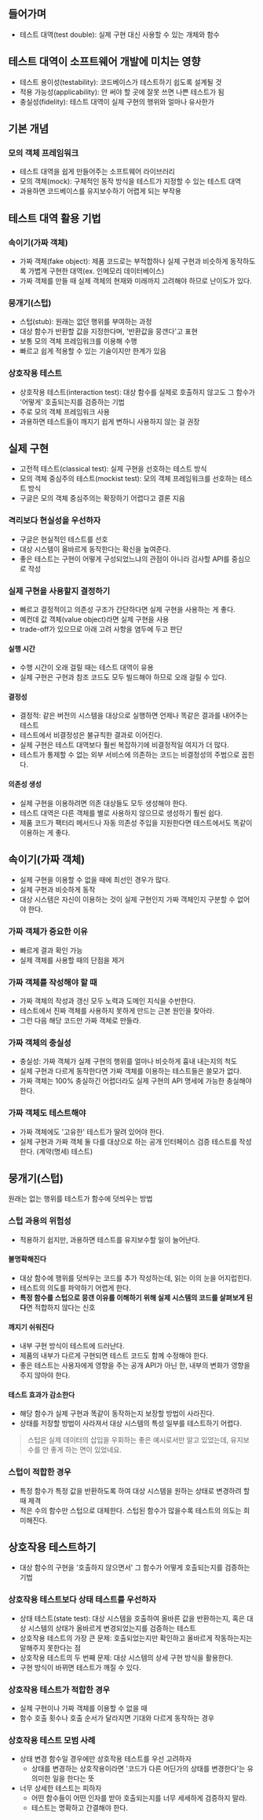 ## 들어가며

- 테스트 대역(test double): 실제 구현 대신 사용할 수 있는 개체와 함수

## 테스트 대역이 소프트웨어 개발에 미치는 영향

- 테스트 용이성(testability): 코드베이스가 테스트하기 쉽도록 설계될 것
- 적용 가능성(applicability): 안 써야 할 곳에 잘못 쓰면 나쁜 테스트가 됨
- 충실성(fidelity): 테스트 대역이 실제 구현의 행위와 얼마나 유사한가

## 기본 개념

### 모의 객체 프레임워크

- 테스트 대역을 쉽게 만들어주는 소프트웨어 라이브러리
- 모의 객체(mock): 구체적인 동작 방식을 테스트가 지정할 수 있는 테스트 대역
- 과용하면 코드베이스를 유지보수하기 어렵게 되는 부작용

## 테스트 대역 활용 기법

### 속이기(가짜 객체)

- 가짜 객체(fake object): 제품 코드로는 부적합하나 실제 구현과 비슷하게 동작하도록 가볍게 구현한 대역(ex. 인메모리 데이터베이스)
- 가짜 객체를 만들 때 실제 객체의 현재와 미래까지 고려해야 하므로 난이도가 있다.

### 뭉개기(스텁)

- 스텁(stub): 원래는 없던 행위를 부여하는 과정
- 대상 함수가 반환할 값을 지정한다며, '반환값을 뭉갠다'고 표현
- 보통 모의 객체 프레임워크를 이용해 수행
- 빠르고 쉽게 적용할 수 있는 기술이지만 한계가 있음

### 상호작용 테스트

- 상호작용 테스트(interaction test): 대상 함수를 실제로 호출하지 않고도 그 함수가 '어떻게' 호출되는지를 검증하는 기법
- 주로 모의 객체 프레임워크 사용
- 과용하면 테스트들이 깨지기 쉽게 변하니 사용하지 않는 걸 권장

## 실제 구현

- 고전적 테스트(classical test): 실제 구현을 선호하는 테스트 방식
- 모의 객체 중심주의 테스트(mockist test): 모의 객체 프레임워크를 선호하는 테스트 방식
- 구글은 모의 객체 중심주의는 확장하기 어렵다고 결론 지음

### 격리보다 현실성을 우선하자

- 구글은 현실적인 테스트를 선호
- 대상 시스템이 올바르게 동작한다는 확신을 높여준다.
- 좋은 테스트는 구현이 어떻게 구성되었느냐의 관점이 아니라 검사할 API를 중심으로 작성

### 실제 구현을 사용할지 결정하기

- 빠르고 결정적이고 의존성 구조가 간단하다면 실제 구현을 사용하는 게 좋다.
- 예컨데 값 객체(value object)라면 실제 구현을 사용
- trade-off가 있으므로 아래 고려 사항을 염두에 두고 판단

#### 실행 시간

- 수행 시간이 오래 걸릴 때는 테스트 대역이 유용
- 실제 구현은 구현과 참조 코드도 모두 빌드해야 하므로 오래 걸릴 수 있다.

#### 결정성

- 결정적: 같은 버전의 시스템을 대상으로 실행하면 언제나 똑같은 결과를 내어주는 테스트
- 테스트에서 비결정성은 불규칙한 결과로 이어진다.
- 실제 구현은 테스트 대역보다 훨씬 복잡하기에 비결정적일 여지가 더 많다.
- 테스트가 통제할 수 없는 외부 서비스에 의존하는 코드는 비결정성의 주범으로 꼽힌다.

#### 의존성 생성

- 실제 구현을 이용하려면 의존 대상들도 모두 생성해야 한다.
- 테스트 대역은 다른 객체를 별로 사용하지 않으므로 생성하기 훨씬 쉽다.
- 제품 코드가 팩터리 메서드나 자동 의존성 주입을 지원한다면 테스트에서도 똑같이 이용하는 게 좋다.

## 속이기(가짜 객체)

- 실제 구현을 이용할 수 없을 때에 최선인 경우가 많다.
- 실제 구현과 비슷하게 동작
- 대상 시스템은 자신이 이용하는 것이 실제 구현인지 가짜 객체인지 구분할 수 없어야 한다.

### 가짜 객체가 중요한 이유

- 빠르게 결과 확인 가능
- 실제 객체를 사용할 때의 단점을 제거

### 가짜 객체를 작성해야 할 때

- 가짜 객체의 작성과 갱신 모두 노력과 도메인 지식을 수반한다.
- 테스트에서 진짜 객체를 사용하지 못하게 만드는 근본 원인을 찾아라.
- 그런 다음 해당 코드만 가짜 객체로 만들라.

### 가짜 객체의 충실성

- 충실성: 가짜 객체가 실제 구현의 행위를 얼마나 비슷하게 흉내 내는지의 척도
- 실제 구현과 다르게 동작한다면 가짜 객체를 이용하는 테스트들은 쓸모가 없다.
- 가짜 객체는 100% 충실하긴 어렵더라도 실제 구현의 API 명세에 가능한 충실해야 한다.

### 가짜 객체도 테스트해야

- 가짜 객체에도 '고유한' 테스트가 딸려 있어야 한다.
- 실제 구현과 가짜 객체 둘 다를 대상으로 하는 공개 인터페이스 검증 테스트를 작성한다. (계약(명세) 테스트)

## 뭉개기(스텁)

원래는 없는 행위를 테스트가 함수에 덧씌우는 방법

### 스텁 과용의 위험성

- 적용하기 쉽지만, 과용하면 테스트를 유지보수할 일이 늘어난다.

#### 불명확해진다

- 대상 함수에 행위를 덧씌우는 코드를 추가 작성하는데, 읽는 이의 눈을 어지럽힌다.
- 테스트의 의도를 파악하기 어렵게 한다.
- **특정 함수를 스텁으로 뭉갠 이유를 이해하기 위해 실제 시스템의 코드를 살펴보게 된다**면 적합하지 않다는 신호

#### 깨지기 쉬워진다

- 내부 구현 방식이 테스트에 드러난다.
- 제품의 내부가 다르게 구현되면 테스트 코드도 함께 수정해야 한다.
- 좋은 테스트는 사용자에게 영향을 주는 공개 API가 아닌 한, 내부의 변화가 영향을 주지 않아야 한다.

#### 테스트 효과가 감소한다

- 해당 함수가 실제 구현과 똑같이 동작하는지 보장할 방법이 사라진다.
- 상태를 저장할 방법이 사라져서 대상 시스템의 특성 일부를 테스트하기 어렵다.

> 스텁은 실제 데이터의 삽입을 우회하는 좋은 예시로서만 알고 있었는데, 유지보수를 안 좋게 하는 면이 있었네요.

### 스텁이 적합한 경우

- 특정 함수가 특정 값을 반환하도록 하여 대상 시스템을 원하는 상태로 변경하려 할 때 제격
- 적은 수의 함수만 스텁으로 대체한다. 스텁된 함수가 많을수록 테스트의 의도는 희미해진다.

## 상호작용 테스트하기

- 대상 함수의 구현을 '호출하지 않으면서' 그 함수가 어떻게 호출되는지를 검증하는 기법

### 상호작용 테스트보다 상태 테스트를 우선하자

- 상태 테스트(state test): 대상 시스템을 호출하여 올바른 값을 반환하는지, 혹은 대상 시스템의 상태가 올바르게 변경되었는지를 검증하는 테스트
- 상호작용 테스트의 가장 큰 문제: 호출되었는지만 확인하고 올바르게 작동하는지는 말해주지 못한다는 점
- 상호작용 테스트의 두 번째 문제: 대상 시스템의 상세 구현 방식을 활용한다.
- 구현 방식이 바뀌면 테스트가 깨질 수 있다.

### 상호작용 테스트가 적합한 경우

- 실제 구현이나 가짜 객체를 이용할 수 없을 때
- 함수 호출 횟수나 호출 순서가 달라지면 기대와 다르게 동작하는 경우

### 상호작용 테스트 모범 사례

- 상태 변경 함수일 경우에만 상호작용 테스트를 우선 고려하자
  - 상태를 변경하는 상호작용이라면 '코드가 다른 어딘가의 상태를 변경한다'는 유의미한 일을 한다는 뜻
- 너무 상세한 테스트는 피하자
  - 어떤 함수들이 어떤 인자를 받아 호출되는지를 너무 세세하게 검증하지 말라.
  - 테스트는 명확하고 간결해야 한다.
